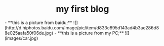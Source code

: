 <h1 align="center">my first blog</h1>
- **this is a picture from baidu;**
![](http://d.hiphotos.baidu.com/image/pic/item/d833c895d143ad4b3ae286d88e025aafa50f06de.jpg)
- **this is a picture from my PC;**
![](images/car.jpg)
